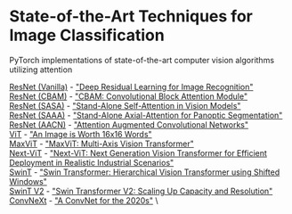 # State-of-the-Art Techniques for Image Classification

PyTorch implementations of state-of-the-art computer vision algorithms utilizing attention

[ResNet (Vanilla)](https://github.com/tescala2/sota_classification/blob/main/models/resnet/vanilla.py) - ["Deep Residual Learning for Image Recognition"](https://arxiv.org/abs/1512.03385) \
[ResNet (CBAM)](https://github.com/tescala2/sota_classification/blob/main/models/resnet/cbam.py) - ["CBAM: Convolutional Block Attention Module"](https://arxiv.org/abs/1807.06521) \
[ResNet (SASA)](https://github.com/tescala2/sota_classification/blob/main/models/resnet/sasa.py) - ["Stand-Alone Self-Attention in Vision Models"](https://arxiv.org/abs/1906.05909v1) \
[ResNet (SAAA)](https://github.com/tescala2/sota_classification/blob/main/models/resnet/saaa.py) - ["Stand-Alone Axial-Attention for Panoptic Segmentation"](https://arxiv.org/abs/2003.07853) \
[ResNet (AACN)](https://github.com/tescala2/sota_classification/blob/main/models/resnet/aacn.py) - ["Attention Augmented Convolutional Networks"](https://arxiv.org/abs/1904.09925) \
[ViT](https://github.com/tescala2/sota_classification/blob/main/models/transformers/vit.py) - ["An Image is Worth 16x16 Words"](https://arxiv.org/abs/2010.11929) \
[MaxViT](https://github.com/tescala2/sota_classification/blob/main/models/transformers/maxvit.py) - ["MaxViT: Multi-Axis Vision Transformer"](https://arxiv.org/abs/2204.01697) \
[Next-ViT](https://github.com/tescala2/sota_classification/blob/main/models/transformers/nextvit.py) - ["Next-ViT: Next Generation Vision Transformer for Efficient Deployment in Realistic Industrial Scenarios"](https://arxiv.org/abs/2207.05501) \
[SwinT](https://github.com/tescala2/sota_classification/blob/main/models/transformers/swint.py) - ["Swin Transformer: Hierarchical Vision Transformer using Shifted Windows"](https://arxiv.org/abs/2103.14030) \
[SwinT V2](https://github.com/tescala2/sota_classification/blob/main/models/transformers/swint.py) - ["Swin Transformer V2: Scaling Up Capacity and Resolution"](https://arxiv.org/abs/2111.09883) \
[ConvNeXt](https://github.com/tescala2/sota_classification/blob/main/models/convnext.py) - ["A ConvNet for the 2020s"](https://arxiv.org/abs/2201.03545) \
